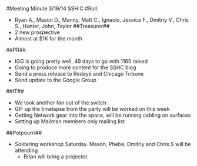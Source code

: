 #Meeting Minute 3/19/14 SSH:C
#Roll:
* Ryan A., Mason D., Manny, Matt C., Ignacio, Jessica F., Dmitriy V., Chris S., Hunter, John, Taylor
##Treasurer##
* 2 new prospective
* Almost at $1K for the month

##PR##
* IGG is going pretty well, 49 days to go with 1165 raised
* Going to produce more content for the SSHC blog
* Send a press release to Redeye and Chicago Tribune
* Send update to the Google Group

##IT##
* We took another fan out of the switch
* GIF up the timelapse from the party will be worked on this week
* Getting Network gear into the space, will be running cabling on surfaces
* Setting up Mailman members only mailing list

##Potpourri##
* Soldering workshop Saturday. Mason, Phebe, Dmitriy and Chris S will be attending
    * Brian will bring a projector. 

